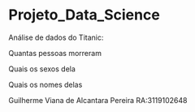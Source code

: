 # Projeto_Data_Science

Análise de dados do Titanic:

Quantas pessoas morreram

Quais os sexos dela

Quais os nomes delas



Guilherme Viana de Alcantara Pereira
RA:3119102648

